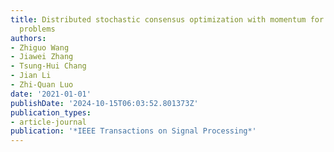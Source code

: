 ```yaml
---
title: Distributed stochastic consensus optimization with momentum for nonconvex nonsmooth
  problems
authors:
- Zhiguo Wang
- Jiawei Zhang
- Tsung-Hui Chang
- Jian Li
- Zhi-Quan Luo
date: '2021-01-01'
publishDate: '2024-10-15T06:03:52.801373Z'
publication_types:
- article-journal
publication: '*IEEE Transactions on Signal Processing*'
---
```

